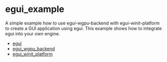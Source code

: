 # egui_example

A simple example how to use egui-wgpu-backend with egui-winit-platform to create a GUI
application using egui. This example shows how to integrate egui into
your own engine.

 - [egui](https://github.com/emilk/egui)
 - [egui_wgpu_backend](https://github.com/hasenbanck/egui_wgpu_backend)
 - [egui_winit_platform](https://github.com/hasenbanck/egui_winit_platform)
